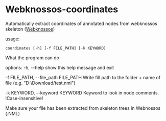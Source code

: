 # Webknossos-coordinates
Automatically extract coordinates of annotated nodes from webknossos skeleton ([Webknossos](https://weblium.webknossos.org/))

usage: 
```
coordinates [-h] [-f FILE_PATH] [-k KEYWORD]
```

What the program can do

options:
  -h, --help            show this help message and exit
  
  -f FILE_PATH, --file_path FILE_PATH
                        Write fill path to the folder + name of file (e.g. "D:\Download/test.nml")
                        
  -k KEYWORD, --keyword KEYWORD
                        Keyword to look in node comments. !Case-insensitive!

Make sure your file has been extracted from skeleton trees in Webnossos (.NML)
